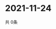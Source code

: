 # 2021-11-24
  共 0条

  <!-- BEGIN -->
  <!-- 最后更新时间Wed Nov 24 2021 14:03:16 GMT+0000 (Coordinated Universal Time) -->
  
  <!-- END -->
  
  